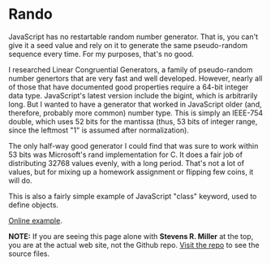 # Rando

JavaScript has no restartable random number generator. That is, you can't give it a seed value and rely
on it to generate the same pseudo-random sequence every time. For my purposes, that's no good.

I researched Linear Congruential Generators, a family of pseudo-random number genertors that are very
fast and well developed. However, nearly all of those that have documented good properties require
a 64-bit integer data type. JavaScript's latest version include the bigint, which is arbitrarily long.
But I wanted to have a generator that worked in JavaScript older (and, therefore, probably more common)
number type. This is simply an IEEE-754 double, which uses 52 bits for the mantissa (thus, 53 bits of
integer range, since the leftmost "1" is assumed after normalization).

The only half-way good generator I could find that was sure to work within 53 bits was Microsoft's
rand implementation for C. It does a fair job of distributing 32768 values evenly, with a long period.
That's not a lot of values, but for mixing up a homework assignment or flipping few coins, it will do.

This is also a fairly simple example of JavaScript "class" keyword, used to define objects.

[Online example](Main.html).

**NOTE:** If you are seeing this page alone with **Stevens R. Miller** at the top,
you are at the actual web site, not the Github repo. 
[Visit the repo](https://github.com/stevensrmiller/stevensrmiller.github.io/tree/main/JavaScript)
to see the source files.